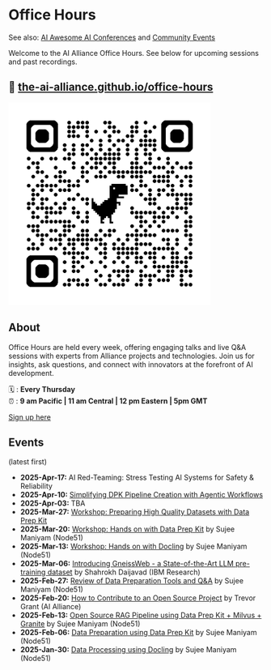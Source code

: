 # Office Hours

See also: [AI Awesome AI Conferences](../events/awesome-ai-conferences.md) and [Community Events](../events/readme.md)

Welcome to the AI Alliance Office Hours. See below for upcoming sessions and past recordings. 

## 🔗 [the-ai-alliance.github.io/office-hours](https://the-ai-alliance.github.io/office-hours/)

<img src="https://github.com/The-AI-Alliance/office-hours/raw/main/assets/qrcode_the-ai-alliance.github.io.png" width="400px">

## About

Office Hours are held every week, offering engaging talks and live Q&A sessions with experts from Alliance projects and technologies. Join us for insights, ask questions, and connect with innovators at the forefront of AI development.

🗓️ : **Every Thursday**  
⏰ : **9 am Pacific | 11 am Central | 12 pm Eastern | 5pm GMT**

[Sign up here](https://www.meetup.com/ibm-developer-sf-bay-area-meetup) 

## Events

(latest first)

- **2025-Apr-17:** AI Red-Teaming: Stress Testing AI Systems for Safety & Reliability
- **2025-Apr-10:** [Simplifying DPK Pipeline Creation with Agentic Workflows](events/2025-04-10__dpk-pipeline-with-agentic-workflows.md)
- **2025-Apr-03:** TBA
- **2025-Mar-27:** [Workshop: Preparing High Quality Datasets with Data Prep Kit](events/2025-03-27__high-quality-dataset-with-dpk.md)
- **2025-Mar-20:** [Workshop: Hands on with Data Prep Kit](events/2025-03-20__data-prep-kit-hands-on.md) by Sujee Maniyam (Node51)
- **2025-Mar-13:** [Workshop: Hands on with Docling](events/2025-03-13__docling-hands-on.md) by Sujee Maniyam (Node51)
- **2025-Mar-06:** [Introducing GneissWeb -  a State-of-the-Art LLM pre-training dataset](events/2025-03-06__gneissweb.md) by Shahrokh Daijavad (IBM Research)
- **2025-Feb-27:** [Review of Data Preparation Tools and Q&A](events/2025-02-27__data-prep-review.md) by Sujee Maniyam (Node51)
- **2025-Feb-20:** [How to Contribute to an Open Source Project](events/2025-02-20__contributing-open-source.md) by Trevor Grant (AI Alliance)
- **2025-Feb-13:** [Open Source RAG Pipeline using Data Prep Kit + Milvus + Granite](events/2025-02-13__RAG-dataprepkit-milvus-granite.md) by Sujee Maniyam (Node51)
- **2025-Feb-06:** [Data Preparation using Data Prep Kit](events/2025-02-06__data-prep-kit.md) by Sujee Maniyam (Node51)
- **2025-Jan-30:** [Data Processing using Docling](events/2025-01-30__docling.md) by Sujee Maniyam (Node51)

 


